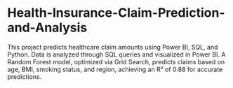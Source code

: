 # Health-Insurance-Claim-Prediction-and-Analysis
This project predicts healthcare claim amounts using Power BI, SQL, and Python. Data is analyzed through SQL queries and visualized in Power BI. A Random Forest model, optimized via Grid Search, predicts claims based on age, BMI, smoking status, and region, achieving an R² of 0.88 for accurate predictions.
